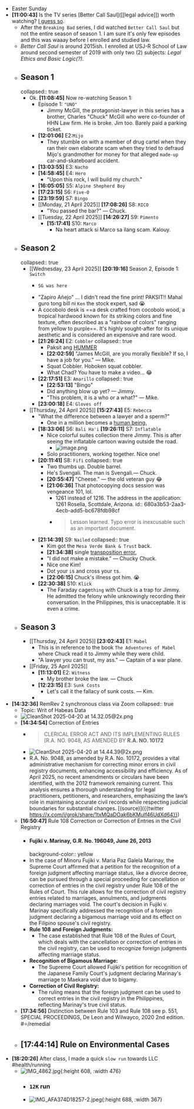 - Easter Sunday
- **[11:00:43]** Is the TV series [Better Call Saul]([[legal advice]]) worth watching? [I guess so](https://grok.com/share/c2hhcmQtMg%3D%3D_4ab9972e-2613-4917-8449-85b49e9738df).
	- After the `Breaking Bad` series, I did watched `Better Call Saul` but not the entire season of season 1. I am sure it's only few episodes and this was waaay before I enrolled and studied law.
	- *Better Call Saul* is around 2015ish. I enrolled at USJ-R School of Law around second semester of 2019 with only two (2) subjects: *Legal Ethics and Basic Logic(?).*
	- ## Season 1
	  collapsed:: true
		- Ok. **[11:08:45]** Now re-watching Season 1:
			- Episode 1: `"UNO"`
				- Jimmy McGill, the protagonist-lawyer in this series has a brother, Charles "Chuck" McGill who were co-founder of HHN Law firm. He is broke. Jim too. Barely paid a parking ticket.
			- **[12:01:06]** E2:`Mijo`
				- They stumble on with a member of drug cartel when they ran their own elaborate scam when they tried to defraud Mijo's grandmother for money for that alleged `made-up` car-and-skateboard accident.
			- **[13:03:55]** E3: `Nacho`
			- **[14:58:45]** E4: `Hero`
				- "Upon this rock, I will build my church."
			- **[16:05:05]** S5: `Alpine Shepherd Boy`
			- **[17:23:15]** S6: `Five-O`
			- **[23:19:59]** S7: `Bingo`
			- [[Monday, 21 April 2025]] **[17:08:26]** S8: `RICO`
				- "You passed the bar?" — Chuck.
			- [[Tuesday, 22 April 2025]] **[14:26:27]** S9: `Pimento`
				- **[15:17:41]** S10: `Marco`
					- Na heart attack si Marco sa ilang scam. Kalouy.
	- ## Season 2
	  collapsed:: true
		- [[Wednesday, 23 April 2025]] **[20:19:16]** Season 2, Episode 1: `Switch`
			- ```clojure
			  SG was here
			  ```
			- "Zapiro Añejo" … I didn't read the fine print! PAKSIT!! Mahal guro tong bill ni `Ken` the stock expert, sad 😭
			- A cocobolo desk is ==a desk crafted from cocobolo wood, a tropical hardwood known for its striking colors and fine texture, often described as a "rainbow of colors" ranging from yellow to purple==. It's highly sought-after for its unique aesthetic and is considered an expensive and rare wood.
			- **[21:26:24]** E2: `Cobbler`
			  collapsed:: true
				- Paksit ang [HUMMER](https://en.wikipedia.org/wiki/Hummer)
				- **[22:02:59]** "James McGill, are you morally flexible? If so, I have a job for you." — MIke.
				- Squat Cobbler. Hoboken squat cobbler.
				- What Chad? You have to make a video… 😂
			- **[22:17:51]** E3: `Amarillo`
			  collapsed:: true
				- **[22:53:13]** "Bingo"
				- Did anything blow up yet? — Jimmy.
				- "This problem, it is a who or a what?" — Mike.
			- **[23:00:18]** E4: `Gloves off`
		- [[Thursday, 24 April 2025]] **[15:27:43]** E5: `Rebecca`
			- "What the difference between a lawyer and a sperm?"
				- One in a million becomes a [human being.](https://poe.com/s/LIXKvrezeSjlfJ1oN4rl)
			- **[18:33:06]** S6: `Bali Ha'i`
			  **[19:26:11]** S7: `Inflatable`
				- Nice colorful suites collection there Jimmy. This is after seeing the inflatable cartoon waving outside the road.
					- ![image.png](../assets/image_1745496856183_0.png)
				- Solo practitioners, working together. Nice one!
			- **[20:11:41]** S8: `Fifi`
			  collapsed:: true
				- Two thumbs up. Double barrel.
				- He's Svengali. The man is Svengali.— Chuck.
				- **[20:55:47]** "Cheese." — the old veteran guy 😂
				- **[21:06:36]** That photocopying docs session was vengeance 101, lol.
					- 1261 instead of 1216. The address in the application: 1261 Rosella, Scottdale, Arizona.
					  id:: 680a3b53-2aa3-4ecb-add5-bc678fdb98cf
					- > Lesson learned. Typo error is inexcusable such as an important document.
			- **[21:14:39]** S9: `Nailed`
			  collapsed:: true
				- Kim got the `Mesa Verde Bank & Trust` back.
				- **[21:34:38]** single [transposition error.](((680a3b53-2aa3-4ecb-add5-bc678fdb98cf)))
				- "I did not make a mistake." — Chucky Chuck.
				- Nice one Kim!
				- Dot your `i`s and cross your `t`s.
				- **[22:06:15]** Chuck's illness got him. 😭
			- **[22:30:38]** S10: `Klick`
				- The Faraday cage`thing` with Chuck is a trap for Jimmy. He admitted the felony while unknowingly recording their conversation. In the Philippines, this is unacceptable. It is even a crime.
	- ## Season 3
		- [[Thursday, 24 April 2025]] **[23:02:43]** E1: `Mabel`
			- This is in reference to the book `The Adventures of Mabel` where Chuck read it to Jimmy while they were child.
			- "A lawyer you can trust, my ass." — Captain of a war plane.
		- [[Friday, 25 April 2025]]
			- **[11:13:01]** E2: `Witness`
				- My brother broke the law.  — Chuck
			- **[12:23:15]** E3: `Sunk Costs`
				- Let's call it the fallacy of sunk costs. — Kim.
			-
- **[14:32:36]** RemRev 2 synchronous class via Zoom
  collapsed:: true
	- Topic: Writ of Habeas Data
	- ![CleanShot 2025-04-20 at 14.32.05@2x.png](../assets/CleanShot_2025-04-20_at_14.32.05@2x_1745130804436_0.png)
	- **[14:34:54]** Correction of Entries
		- > CLERICAL ERROR ACT AND ITS IMPLEMENTING RULES [R.A. NO. 9048, AS AMENDED BY **R.A. NO. 10172**
		- ![CleanShot 2025-04-20 at 14.44.39@2x.png](../assets/CleanShot_2025-04-20_at_14.44.39@2x_1745131492700_0.png)
		- R.A. No. 9048, as amended by R.A. No. 10172, provides a vital administrative mechanism for correcting minor errors in civil registry documents, enhancing accessibility and efficiency. As of April 2025, no recent amendments or circulars have been identified, with the 2012 framework remaining current. This analysis ensures a thorough understanding for legal practitioners, petitioners, and researchers, emphasizing the law’s role in maintaining accurate civil records while respecting judicial boundaries for substantial changes. [(source)]({{twitter https://x.com/i/grok/share/1txMQaDOak6bKMulf46UdXd64}})
	- **[16:50:47]** Rule 108 Correction or Correction of Entries in the Civil Registry
		- #### Fujiki v. Marinay, G.R. No. 196049, June 26, 2013
		  background-color:: yellow
		- In the case of Minoru Fujiki v. Maria Paz Galela Marinay, the Supreme Court affirmed that a petition for the recognition of a foreign judgment affecting marriage status, like a divorce decree, can be pursued through a special proceeding for cancellation or correction of entries in the civil registry under Rule 108 of the Rules of Court. This rule allows for the correction of civil registry entries related to marriages, annulments, and judgments declaring marriages void. The court's decision in Fujiki v. Marinay specifically addressed the recognition of a foreign judgment declaring a bigamous marriage void and its effect on the Filipino spouse's civil registry.
		- **Rule 108 and Foreign Judgments:**
			- The case established that Rule 108 of the Rules of Court, which deals with the cancellation or correction of entries in the civil registry, can be used to recognize foreign judgments affecting marriage status.
		- **Recognition of Bigamous Marriage:**
			- The Supreme Court allowed Fujiki's petition for recognition of the Japanese Family Court's judgment declaring Marinay's marriage to Maekara void due to bigamy.
		- **Correction of Civil Registry:**
			- The ruling means that the foreign judgment can be used to correct entries in the civil registry in the Philippines, reflecting Marinay's true civil status.
	- **[17:34:56]** Distinction between Rule 103 and Rule 108 see p. 551, SPECIAL PROCEEDINGS, De Leon and Wilwayco, 2020 2nd edition. #⭐️/remedial
	- **[17:44:14]** Rule on Environmental Cases
		-
- **[18:20:26]** After class, I made a quick `slow run` towards LLC #health/running
	- ![IMG_4862.jpg](../assets/IMG_4862_1745283442840_0.jpg){:height 608, :width 476}
		- ### `12K` run
		- ![IMG_AFA374D18257-2.jpeg](../assets/IMG_AFA374D18257-2_1745283659766_0.jpeg){:height 688, :width 367}